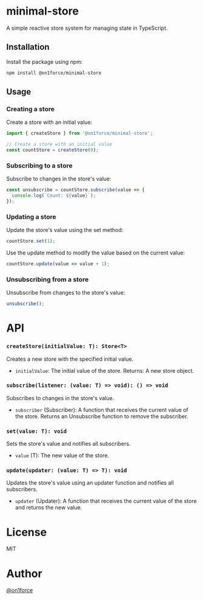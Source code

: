 # minimal-store

A simple reactive store system for managing state in TypeScript.

## Installation

Install the package using npm:

```sh
npm install @on1force/minimal-store
```

## Usage

### Creating a store

Create a store with an initial value:

```typescript
import { createStore } from '@on1force/minimal-store';

// Create a store with an initial value
const countStore = createStore(0);
```

### Subscribing to a store

Subscribe to changes in the store's value:

```typescript
const unsubscribe = countStore.subscribe(value => {
  console.log(`Count: ${value}`);
});
```

### Updating a store

Update the store's value using the set method:

```typescript
countStore.set(1);
```
Use the update method to modify the value based on the current value:

```typescript
countStore.update(value => value + 1);
```

### Unsubscribing from a store

Unsubscribe from changes to the store's value:

```typescript
unsubscribe();
```

# API

### `createStore(initialValue: T): Store<T>`
Creates a new store with the specified initial value.

- `initialValue`: The initial value of the store.
Returns: A new store object.

### `subscribe(listener: (value: T) => void): () => void`
Subscribes to changes in the store's value.

- `subscriber` (Subscriber<T>): A function that receives the current value of the store.
Returns an Unsubscribe function to remove the subscriber.

### `set(value: T): void`
Sets the store's value and notifies all subscribers.

- `value` (T): The new value of the store.

### `update(updater: (value: T) => T): void`
Updates the store's value using an updater function and notifies all subscribers.

- `updater` (Updater<T>): A function that receives the current value of the store and returns the new value.

# License

MIT

# Author
[@on1force](https://github.com/on1force)